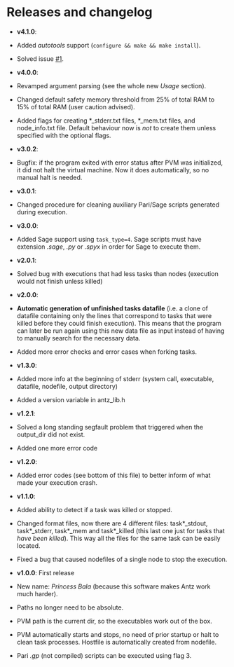 # Releases and changelog

- **v4.1.0**:
 - Added *autotools* support (`configure && make && make install`).
 - Solved issue <a href="https://github.com/oscarsaleta/PBala/issues/1">#1</a>.
- **v4.0.0**:
 - Revamped argument parsing (see the whole new *Usage* section).
 - Changed default safety memory threshold from 25% of total RAM to 15% of total RAM (user caution advised).
 - Added flags for creating \*_stderr.txt files, \*_mem.txt files, and node_info.txt file. Default behaviour now is *not* to create them unless specified with the optional flags.

- **v3.0.2**:
 - Bugfix: if the program exited with error status after PVM was initialized, it did not halt the virtual machine. Now it does automatically, so no manual halt is needed.

- **v3.0.1**:
 - Changed procedure for cleaning auxiliary Pari/Sage scripts generated during execution.

- **v3.0.0**:
 - Added Sage support using `task_type=4`. Sage scripts must have extension *.sage*, *.py* or *.spyx* in order for Sage to execute them.

- **v2.0.1**:
 - Solved bug with executions that had less tasks than nodes (execution would not finish unless killed)

- **v2.0.0**:
 - **Automatic generation of unfinished tasks datafile** (i.e. a clone of datafile containing only the lines that correspond to tasks that were killed before they could finish execution). This means that the program can later be run again using this new data file as input instead of having to manually search for the necessary data.
 - Added more error checks and error cases when forking tasks.

- **v1.3.0**:
 - Added more info at the beginning of stderr (system call, executable, datafile, nodefile, output directory)
 - Added a version variable in antz_lib.h

- **v1.2.1**:
 - Solved a long standing segfault problem that triggered when the output_dir did not exist.
 - Added one more error code

- **v1.2.0**:
 - Added error codes (see bottom of this file) to better inform of what made your execution crash.

- **v1.1.0**:
 - Added ability to detect if a task was killed or stopped.
 - Changed format files, now there are 4 different files: task\*_stdout, task\*_stderr, task\*_mem and task\*_killed (this last one just for tasks that *have been killed*). This way all the files for the same task can be easily located.
 - Fixed a bug that caused nodefiles of a single node to stop the execution.
 
- **v1.0.0**: First release
 - New name: *Princess Bala* (because this software makes Antz work much harder).
 - Paths no longer need to be absolute.
 - PVM path is the current dir, so the executables work out of the box.
 - PVM automatically starts and stops, no need of prior startup or halt to clean task processes. Hostfile is automatically created from nodefile.
 - Pari *.gp* (not compiled) scripts can be executed using flag 3.